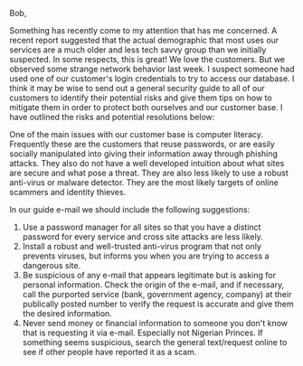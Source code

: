 Bob,

Something has recently come to my attention that has me concerned. A recent report suggested that the actual demographic that most uses our services are a much older and less tech savvy group than we initially suspected. In some respects, this is great! We love the customers. But we observed some strange network behavior last week. I suspect someone had used one of our customer's login credentials to try to access our database. I think it may be wise to send out a general security guide to all of our customers to identify their potential risks and give them tips on how to mitigate them in order to protect both ourselves and our customer base. I have outlined the risks and potential resolutions below:

One of the main issues with our customer base is computer literacy. Frequently these are the customers that reuse passwords, or are easily socially manipulated into giving their information away through phishing attacks. They also do not have a well developed intuition about what sites are secure and what pose a threat. They are also less likely to use a robust anti-virus or malware detector. They are the most likely targets of online scammers and identity thieves.

In our guide e-mail we should include the following suggestions:

1.  Use a password manager for all sites so that you have a distinct password for every service and cross site attacks are less likely.
2.  Install a robust and well-trusted anti-virus program that not only prevents viruses, but informs you when you are trying to access a dangerous site.
3.  Be suspicious of any e-mail that appears legitimate but is asking for personal information. Check the origin of the e-mail, and if necessary, call the purported service (bank, government agency, company) at their publically posted number to verify the request is accurate and give them the desired information.
4.  Never send money or financial information to someone you don't know that is requesting it via e-mail. Especially not Nigerian Princes. If something seems suspicious, search the general text/request online to see if other people have reported it as a scam.
